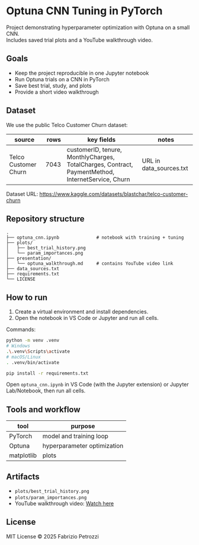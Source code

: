 # Optuna CNN Tuning in PyTorch

Project demonstrating hyperparameter optimization with Optuna on a small CNN.  
Includes saved trial plots and a YouTube walkthrough video.

## Goals
- Keep the project reproducible in one Jupyter notebook
- Run Optuna trials on a CNN in PyTorch
- Save best trial, study, and plots
- Provide a short video walkthrough

## Dataset
We use the public Telco Customer Churn dataset:

| source | rows | key fields | notes |
|---|---:|---|---|
| Telco Customer Churn | 7043 | customerID, tenure, MonthlyCharges, TotalCharges, Contract, PaymentMethod, InternetService, Churn | URL in data_sources.txt |

Dataset URL: https://www.kaggle.com/datasets/blastchar/telco-customer-churn

## Repository structure
```
.
├── optuna_cnn.ipynb              # notebook with training + tuning
├── plots/
│   ├── best_trial_history.png
│   └── param_importances.png
├── presentation/
│   └── optuna_walkthrough.md     # contains YouTube video link
├── data_sources.txt
├── requirements.txt
└── LICENSE
```

## How to run
1. Create a virtual environment and install dependencies.
2. Open the notebook in VS Code or Jupyter and run all cells.

Commands:
```sh
python -m venv .venv
# Windows
.\.venv\Scripts\activate
# macOS/Linux
. .venv/bin/activate

pip install -r requirements.txt
```

Open `optuna_cnn.ipynb` in VS Code (with the Jupyter extension) or Jupyter Lab/Notebook, then run all cells.

## Tools and workflow
| tool | purpose |
|---|---|
| PyTorch | model and training loop |
| Optuna | hyperparameter optimization |
| matplotlib | plots |

## Artifacts
- `plots/best_trial_history.png`
- `plots/param_importances.png`
- YouTube walkthrough video: [Watch here](https://youtu.be/nWm1OeqH004)

## License
MIT License © 2025 Fabrizio Petrozzi

